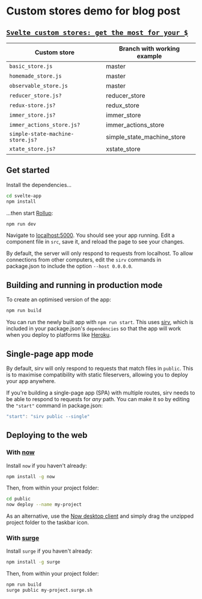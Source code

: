 # Custom stores demo for blog post

## [`Svelte custom stores: get the most for your $`](https://monad.fi/en/svelte-custom-stores/)

| Custom store                     | Branch with working example |
| -------------------------------- | --------------------------- |
| `basic_store.js`                 | master                      |
| `homemade_store.js`              | master                      |
| `observable_store.js`            | master                      |
| `reducer_store.js?`              | reducer_store               |
| `redux-store.js?`                | redux_store                 |
| `immer_store.js?`                | immer_store                 |
| `immer_actions_store.js?`        | immer_actions_store         |
| `simple-state-machine-store.js?` | simple_state_machine_store  |
| `xtate_store.js?`                | xstate_store                |

## Get started

Install the dependencies...

```bash
cd svelte-app
npm install
```

...then start [Rollup](https://rollupjs.org):

```bash
npm run dev
```

Navigate to [localhost:5000](http://localhost:5000). You should see your app running. Edit a component file in `src`, save it, and reload the page to see your changes.

By default, the server will only respond to requests from localhost. To allow connections from other computers, edit the `sirv` commands in package.json to include the option `--host 0.0.0.0`.

## Building and running in production mode

To create an optimised version of the app:

```bash
npm run build
```

You can run the newly built app with `npm run start`. This uses [sirv](https://github.com/lukeed/sirv), which is included in your package.json's `dependencies` so that the app will work when you deploy to platforms like [Heroku](https://heroku.com).

## Single-page app mode

By default, sirv will only respond to requests that match files in `public`. This is to maximise compatibility with static fileservers, allowing you to deploy your app anywhere.

If you're building a single-page app (SPA) with multiple routes, sirv needs to be able to respond to requests for _any_ path. You can make it so by editing the `"start"` command in package.json:

```js
"start": "sirv public --single"
```

## Deploying to the web

### With [now](https://zeit.co/now)

Install `now` if you haven't already:

```bash
npm install -g now
```

Then, from within your project folder:

```bash
cd public
now deploy --name my-project
```

As an alternative, use the [Now desktop client](https://zeit.co/download) and simply drag the unzipped project folder to the taskbar icon.

### With [surge](https://surge.sh/)

Install `surge` if you haven't already:

```bash
npm install -g surge
```

Then, from within your project folder:

```bash
npm run build
surge public my-project.surge.sh
```

